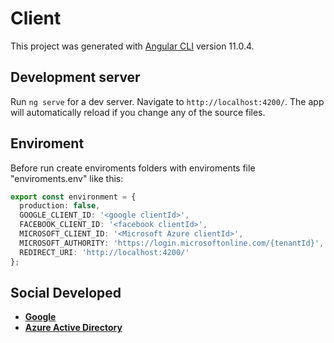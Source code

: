 # Client

This project was generated with [Angular CLI](https://github.com/angular/angular-cli) version 11.0.4.

## Development server

Run `ng serve` for a dev server. Navigate to `http://localhost:4200/`. The app will automatically reload if you change any of the source files.

## Enviroment
Before run create enviroments folders with enviroments file "enviroments.env" like this:
```ts
export const environment = {
  production: false,
  GOOGLE_CLIENT_ID: '<google clientId>',
  FACEBOOK_CLIENT_ID: '<facebook clientId>',
  MICROSOFT_CLIENT_ID: '<Microsoft Azure clientId>',
  MICROSOFT_AUTHORITY: 'https://login.microsoftonline.com/{tenantId}',
  REDIRECT_URI: 'http://localhost:4200/'
};
```
## Social Developed

- [**Google**](https://developers.google.com/adwords/api/docs/guides/authentication)
- [**Azure Active Directory**](https://docs.microsoft.com/it-it/azure/active-directory/develop/howto-create-service-principal-portal)

